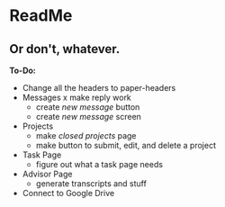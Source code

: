 # ReadMe
## Or don't, whatever.

**To-Do:**
- Change all the headers to paper-headers
- Messages
  x make reply work
  - create _new message_ button
  - create _new message_ screen
- Projects
  - make _closed projects_ page
  - make button to submit, edit, and delete a project
- Task Page
  - figure out what a task page needs
- Advisor Page
  - generate transcripts and stuff
- Connect to Google Drive
